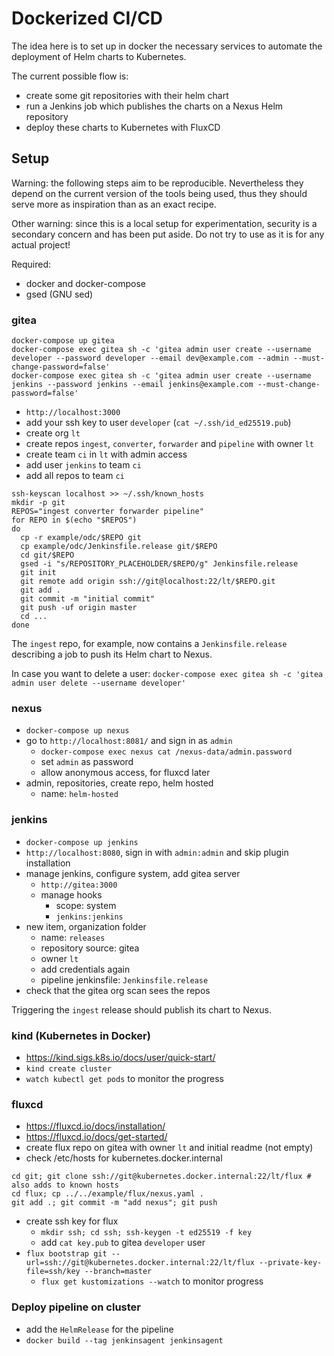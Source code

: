# Dockerized CI/CD

The idea here is to set up in docker the necessary services to automate the deployment of Helm charts to Kubernetes.

The current possible flow is:
- create some git repositories with their helm chart
- run a Jenkins job which publishes the charts on a Nexus Helm repository
- deploy these charts to Kubernetes with FluxCD

## Setup

Warning: the following steps aim to be reproducible. Nevertheless they depend on the current version of the tools being used, thus they should serve more as inspiration than as an exact recipe.

Other warning: since this is a local setup for experimentation, security is a secondary concern and has been put aside. Do not try to use as it is for any actual project!

Required:
- docker and docker-compose
- gsed (GNU sed)

### gitea

```
docker-compose up gitea
docker-compose exec gitea sh -c 'gitea admin user create --username developer --password developer --email dev@example.com --admin --must-change-password=false'
docker-compose exec gitea sh -c 'gitea admin user create --username jenkins --password jenkins --email jenkins@example.com --must-change-password=false'
```

- `http://localhost:3000`
- add your ssh key to user `developer` (`cat ~/.ssh/id_ed25519.pub`)
- create org `lt`
- create repos `ingest`, `converter`, `forwarder` and `pipeline` with owner `lt`
- create team `ci` in `lt` with admin access
- add user `jenkins` to team `ci`
- add all repos to team `ci`

```
ssh-keyscan localhost >> ~/.ssh/known_hosts
mkdir -p git
REPOS="ingest converter forwarder pipeline"
for REPO in $(echo "$REPOS")
do
  cp -r example/odc/$REPO git
  cp example/odc/Jenkinsfile.release git/$REPO
  cd git/$REPO
  gsed -i "s/REPOSITORY_PLACEHOLDER/$REPO/g" Jenkinsfile.release
  git init
  git remote add origin ssh://git@localhost:22/lt/$REPO.git
  git add .
  git commit -m "initial commit"
  git push -uf origin master
  cd ...
done
```

The `ingest` repo, for example, now contains a `Jenkinsfile.release` describing a job to push its Helm chart to Nexus.

In case you want to delete a user:
`docker-compose exec gitea sh -c 'gitea admin user delete --username developer'`


### nexus

- `docker-compose up nexus`
- go to `http://localhost:8081/` and sign in as `admin`
  - `docker-compose exec nexus cat /nexus-data/admin.password`
  - set `admin` as password
  - allow anonymous access, for fluxcd later
- admin, repositories, create repo, helm hosted
  - name: `helm-hosted`

### jenkins

- `docker-compose up jenkins`
- `http://localhost:8080`, sign in with `admin:admin` and skip plugin installation
- manage jenkins, configure system, add gitea server
  - `http://gitea:3000`
  - manage hooks
    - scope: system
    - `jenkins:jenkins`
- new item, organization folder
  - name: `releases`
  - repository source: gitea
  - owner `lt`
  - add credentials again
  - pipeline jenkinsfile: `Jenkinsfile.release`
- check that the gitea org scan sees the repos

Triggering the `ingest` release should publish its chart to Nexus.

### kind (Kubernetes in Docker)

- https://kind.sigs.k8s.io/docs/user/quick-start/
- `kind create cluster`
- `watch kubectl get pods` to monitor the progress

### fluxcd

- https://fluxcd.io/docs/installation/
- https://fluxcd.io/docs/get-started/
- create flux repo on gitea with owner `lt` and initial readme (not empty)
- check /etc/hosts for kubernetes.docker.internal
```
cd git; git clone ssh://git@kubernetes.docker.internal:22/lt/flux # also adds to known hosts
cd flux; cp ../../example/flux/nexus.yaml .
git add .; git commit -m "add nexus"; git push
```
- create ssh key for flux
  - `mkdir ssh; cd ssh; ssh-keygen -t ed25519 -f key`
  - add `cat key.pub` to gitea `developer` user
- `flux bootstrap git --url=ssh://git@kubernetes.docker.internal:22/lt/flux --private-key-file=ssh/key --branch=master`
  - `flux get kustomizations --watch` to monitor progress


### Deploy pipeline on cluster

- add the `HelmRelease` for the pipeline
- `docker build --tag jenkinsagent jenkinsagent`
